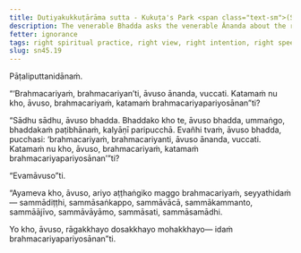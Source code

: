 ```yaml
---
title: Dutiyakukkuṭārāma sutta - Kukuṭa's Park <span class="text-sm">(Second)</span>
description: The venerable Bhadda asks the venerable Ānanda about the right spiritual practice.
fetter: ignorance
tags: right spiritual practice, right view, right intention, right speech, right action, right livelihood, right effort, right mindfulness, right collectedness, sn, sn45-56, sn45
slug: sn45.19
---
```


Pāṭaliputtanidānaṁ.

“‘Brahmacariyaṁ, brahmacariyan’ti, āvuso ānanda, vuccati. Katamaṁ nu kho, āvuso, brahmacariyaṁ, katamaṁ brahmacariyapariyosānan”ti?

“Sādhu sādhu, āvuso bhadda. Bhaddako kho te, āvuso bhadda, ummaṅgo, bhaddakaṁ paṭibhānaṁ, kalyāṇī paripucchā. Evañhi tvaṁ, āvuso bhadda, pucchasi: ‘brahmacariyaṁ, brahmacariyanti, āvuso ānanda, vuccati. Katamaṁ nu kho, āvuso, brahmacariyaṁ, katamaṁ brahmacariyapariyosānan’”ti?

“Evamāvuso”ti.

“Ayameva kho, āvuso, ariyo aṭṭhaṅgiko maggo brahmacariyaṁ, seyyathidaṁ— sammādiṭṭhi, sammāsaṅkappo, sammāvācā, sammākammanto, sammāājīvo, sammāvāyāmo, sammāsati, sammāsamādhi.

Yo kho, āvuso, rāgakkhayo dosakkhayo mohakkhayo— idaṁ brahmacariyapariyosānan”ti.
